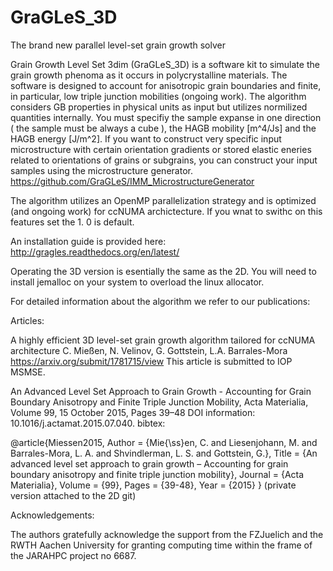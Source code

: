 # GraGLeS_3D
The brand new parallel level-set grain growth solver

Grain Growth Level Set 3dim (GraGLeS_3D) is a software kit to simulate the grain growth phenoma as it occurs in polycrystalline materials. The software is designed to account for anisotropic grain boundaries and finite, in particular, low triple junction mobilities (ongoing work). 
The algorithm considers GB properties in physical units as input but utilizes normilized quantities internally. You must specifiy the sample expanse in one direction ( the sample must be always a cube ), the HAGB mobility [m^4/Js] and the HAGB energy [J/m^2]. If you want to construct very specific input microstructure with certain orientation gradients or stored elastic eneries related to orientations of grains or subgrains, you can construct your input samples using the microstructure generator.
https://github.com/GraGLeS/IMM_MicrostructureGenerator

The algorithm utilizes an OpenMP parallelization strategy and is optimized (and ongoing work) for ccNUMA archictecture. If you wnat to swithc on this features set the <GrainScheduler> 1. 0 is default.

An installation guide is provided here:
http://gragles.readthedocs.org/en/latest/

Operating the 3D version is esentially the same as the 2D. You will need to install jemalloc on your system to overload the linux allocator.

For detailed information about the algorithm we refer to our publications:

Articles:

A highly efficient 3D level-set grain growth algorithm tailored for ccNUMA architecture
C. Mießen, N. Velinov, G. Gottstein, L.A. Barrales-Mora
https://arxiv.org/submit/1781715/view
This article is submitted to IOP MSMSE.

An Advanced Level Set Approach to Grain Growth - Accounting for Grain Boundary Anisotropy and Finite Triple Junction Mobility, Acta Materialia, Volume 99, 15 October 2015, Pages 39–48
DOI information: 10.1016/j.actamat.2015.07.040.
bibtex:

@article{Miessen2015,
Author = {Mie{\ss}en, C. and Liesenjohann, M. and Barrales-Mora, L. A. and Shvindlerman, L. S. and Gottstein, G.},
Title = {An advanced level set approach to grain growth – Accounting for grain boundary anisotropy and finite triple junction mobility},
Journal = {Acta Materialia},
Volume = {99},
Pages = {39-48},
Year = {2015} 
}
(private version attached to the 2D git)



Acknowledgements:

The authors gratefully acknowledge the support from the FZJuelich and the RWTH Aachen University for granting computing time within the frame of the JARAHPC project no 6687.
